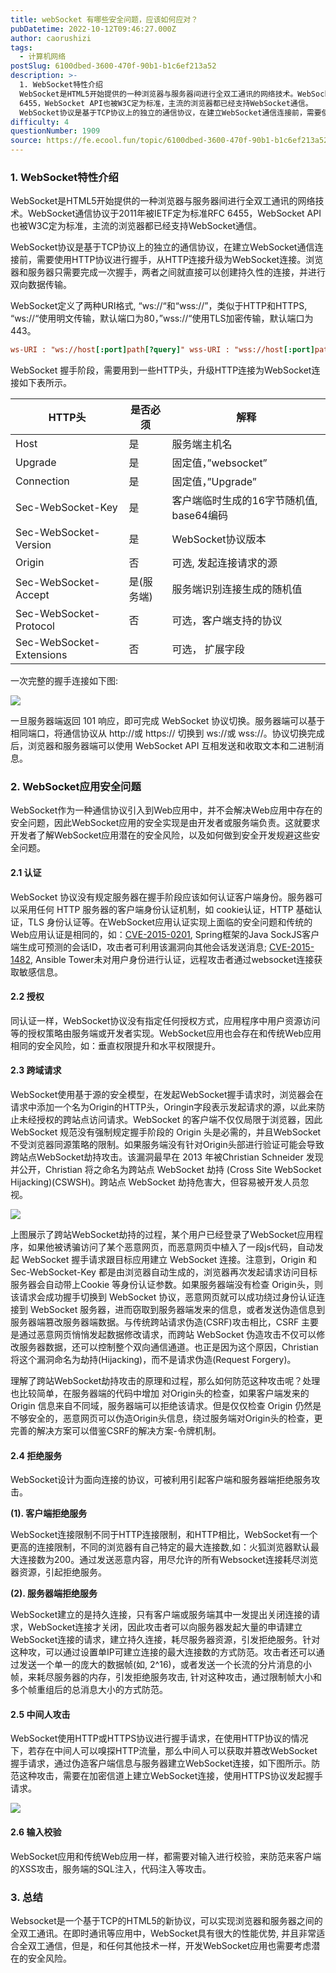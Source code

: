 ```yaml
---
title: webSocket 有哪些安全问题，应该如何应对？
pubDatetime: 2022-10-12T09:46:27.000Z
author: caorushizi
tags:
  - 计算机网络
postSlug: 6100dbed-3600-470f-90b1-b1c6ef213a52
description: >-
  1. WebSocket特性介绍
  WebSocket是HTML5开始提供的一种浏览器与服务器间进行全双工通讯的网络技术。WebSocket通信协议于2011年被IETF定为标准RFC
  6455，WebSocket API也被W3C定为标准，主流的浏览器都已经支持WebSocket通信。
  WebSocket协议是基于TCP协议上的独立的通信协议，在建立WebSocket通信连接前，需要使用HTTP协
difficulty: 4
questionNumber: 1909
source: https://fe.ecool.fun/topic/6100dbed-3600-470f-90b1-b1c6ef213a52
---
```


 ### 1. WebSocket特性介绍

WebSocket是HTML5开始提供的一种浏览器与服务器间进行全双工通讯的网络技术。WebSocket通信协议于2011年被IETF定为标准RFC 6455，WebSocket API也被W3C定为标准，主流的浏览器都已经支持WebSocket通信。

WebSocket协议是基于TCP协议上的独立的通信协议，在建立WebSocket通信连接前，需要使用HTTP协议进行握手，从HTTP连接升级为WebSocket连接。浏览器和服务器只需要完成一次握手，两者之间就直接可以创建持久性的连接，并进行双向数据传输。

WebSocket定义了两种URI格式, “ws://“和“wss://”，类似于HTTP和HTTPS, “ws://“使用明文传输，默认端口为80，”wss://“使用TLS加密传输，默认端口为443。

```ini
ws-URI : "ws://host[:port]path[?query]" wss-URI : "wss://host[:port]path[?query]"复制代码
```

WebSocket 握手阶段，需要用到一些HTTP头，升级HTTP连接为WebSocket连接如下表所示。 

| HTTP头                    | 是否必须   | 解释                        |
| ------------------------ | ------ | ------------------------- |
| Host                     | 是      | 服务端主机名                    |
| Upgrade                  | 是      | 固定值，”websocket”           |
| Connection               | 是      | 固定值，”Upgrade”             |
| Sec-WebSocket-Key        | 是      | 客户端临时生成的16字节随机值, base64编码 |
| Sec-WebSocket-Version    | 是      | WebSocket协议版本             |
| Origin                   | 否      | 可选, 发起连接请求的源              |
| Sec-WebSocket-Accept     | 是(服务端) | 服务端识别连接生成的随机值             |
| Sec-WebSocket-Protocol   | 否      | 可选，客户端支持的协议               |
| Sec-WebSocket-Extensions | 否      | 可选， 扩展字段                  |

一次完整的握手连接如下图:

![](https://p1-jj.byteimg.com/tos-cn-i-t2oaga2asx/gold-user-assets/2018/11/5/166e31708ccb6601~tplv-t2oaga2asx-zoom-in-crop-mark:4536:0:0:0.image) 

一旦服务器端返回 101 响应，即可完成 WebSocket 协议切换。服务器端可以基于相同端口，将通信协议从 http://或 https:// 切换到 ws://或 wss://。协议切换完成后，浏览器和服务器端可以使用 WebSocket API 互相发送和收取文本和二进制消息。

### 2. WebSocket应用安全问题

WebSocket作为一种通信协议引入到Web应用中，并不会解决Web应用中存在的安全问题，因此WebSocket应用的安全实现是由开发者或服务端负责。这就要求开发者了解WebSocket应用潜在的安全风险，以及如何做到安全开发规避这些安全问题。

#### 2.1 认证

WebSocket 协议没有规定服务器在握手阶段应该如何认证客户端身份。服务器可以采用任何 HTTP 服务器的客户端身份认证机制，如 cookie认证，HTTP 基础认证，TLS 身份认证等。在WebSocket应用认证实现上面临的安全问题和传统的Web应用认证是相同的，如：[CVE-2015-0201](https://cve.mitre.org/cgi-bin/cvename.cgi?name=CVE-2015-0201), Spring框架的Java SockJS客户端生成可预测的会话ID，攻击者可利用该漏洞向其他会话发送消息; [CVE-2015-1482](https://cve.mitre.org/cgi-bin/cvename.cgi?name=CVE-2015-1482), Ansible Tower未对用户身份进行认证，远程攻击者通过websocket连接获取敏感信息。

#### 2.2 授权

同认证一样，WebSocket协议没有指定任何授权方式，应用程序中用户资源访问等的授权策略由服务端或开发者实现。WebSocket应用也会存在和传统Web应用相同的安全风险，如：垂直权限提升和水平权限提升。

#### 2.3 跨域请求

WebSocket使用基于源的安全模型，在发起WebSocket握手请求时，浏览器会在请求中添加一个名为Origin的HTTP头，Oringin字段表示发起请求的源，以此来防止未经授权的跨站点访问请求。WebSocket 的客户端不仅仅局限于浏览器，因此 WebSocket 规范没有强制规定握手阶段的 Origin 头是必需的，并且WebSocket不受浏览器同源策略的限制。如果服务端没有针对Origin头部进行验证可能会导致跨站点WebSocket劫持攻击。该漏洞最早在 2013 年被Christian Schneider 发现并公开，Christian 将之命名为跨站点 WebSocket 劫持 (Cross Site WebSocket Hijacking)(CSWSH)。跨站点 WebSocket 劫持危害大，但容易被开发人员忽视。

![](https://p1-jj.byteimg.com/tos-cn-i-t2oaga2asx/gold-user-assets/2018/11/5/166e31708cdaca2e~tplv-t2oaga2asx-zoom-in-crop-mark:4536:0:0:0.image) 

上图展示了跨站WebSocket劫持的过程，某个用户已经登录了WebSocket应用程序，如果他被诱骗访问了某个恶意网页，而恶意网页中植入了一段js代码，自动发起 WebSocket 握手请求跟目标应用建立 WebSocket 连接。注意到，Origin 和 Sec-WebSocket-Key 都是由浏览器自动生成的，浏览器再次发起请求访问目标服务器会自动带上Cookie 等身份认证参数。如果服务器端没有检查 Origin头，则该请求会成功握手切换到 WebSocket 协议，恶意网页就可以成功绕过身份认证连接到 WebSocket 服务器，进而窃取到服务器端发来的信息，或者发送伪造信息到服务器端篡改服务器端数据。与传统跨站请求伪造(CSRF)攻击相比，CSRF 主要是通过恶意网页悄悄发起数据修改请求，而跨站 WebSocket 伪造攻击不仅可以修改服务器数据，还可以控制整个双向通信通道。也正是因为这个原因，Christian 将这个漏洞命名为劫持(Hijacking)，而不是请求伪造(Request Forgery)。

理解了跨站WebSocket劫持攻击的原理和过程，那么如何防范这种攻击呢？处理也比较简单，在服务器端的代码中增加 对Origin头的检查，如果客户端发来的 Origin 信息来自不同域，服务器端可以拒绝该请求。但是仅仅检查 Origin 仍然是不够安全的，恶意网页可以伪造Origin头信息，绕过服务端对Origin头的检查，更完善的解决方案可以借鉴CSRF的解决方案-令牌机制。

#### 2.4 拒绝服务

WebSocket设计为面向连接的协议，可被利用引起客户端和服务器端拒绝服务攻击。

**(1). 客户端拒绝服务**

WebSocket连接限制不同于HTTP连接限制，和HTTP相比，WebSocket有一个更高的连接限制，不同的浏览器有自己特定的最大连接数,如：火狐浏览器默认最大连接数为200。通过发送恶意内容，用尽允许的所有Websocket连接耗尽浏览器资源，引起拒绝服务。

**(2). 服务器端拒绝服务**

WebSocket建立的是持久连接，只有客户端或服务端其中一发提出关闭连接的请求，WebSocket连接才关闭，因此攻击者可以向服务器发起大量的申请建立WebSocket连接的请求，建立持久连接，耗尽服务器资源，引发拒绝服务。针对这种攻，可以通过设置单IP可建立连接的最大连接数的方式防范。攻击者还可以通过发送一个单一的庞大的数据帧(如, 2^16)，或者发送一个长流的分片消息的小帧，来耗尽服务器的内存，引发拒绝服务攻击, 针对这种攻击，通过限制帧大小和多个帧重组后的总消息大小的方式防范。

#### 2.5 中间人攻击

WebSocket使用HTTP或HTTPS协议进行握手请求，在使用HTTP协议的情况下，若存在中间人可以嗅探HTTP流量，那么中间人可以获取并篡改WebSocket握手请求，通过伪造客户端信息与服务器建立WebSocket连接，如下图所示。防范这种攻击，需要在加密信道上建立WebSocket连接，使用HTTPS协议发起握手请求。

![](https://p1-jj.byteimg.com/tos-cn-i-t2oaga2asx/gold-user-assets/2018/11/5/166e31708ced092b~tplv-t2oaga2asx-zoom-in-crop-mark:4536:0:0:0.image) 

#### 2.6 输入校验

WebSocket应用和传统Web应用一样，都需要对输入进行校验，来防范来客户端的XSS攻击，服务端的SQL注入，代码注入等攻击。

### 3. 总结

Websocket是一个基于TCP的HTML5的新协议，可以实现浏览器和服务器之间的全双工通讯。在即时通讯等应用中，WebSocket具有很大的性能优势, 并且非常适合全双工通信，但是，和任何其他技术一样，开发WebSocket应用也需要考虑潜在的安全风险。

